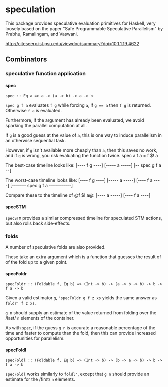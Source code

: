speculation
===========

This package provides speculative evaluation primitives for Haskell, very loosely based on the paper 
"Safe Programmable Speculative Parallelism" by Prabhu, Ramalingam, and Vaswani. 

<http://citeseerx.ist.psu.edu/viewdoc/summary?doi=10.1.1.19.4622>

## Combinators

### speculative function application

#### spec

    spec :: Eq a => a -> (a -> b) -> a -> b

`spec g f a` evaluates `f g` while forcing `a`, if `g == a` then `f g` is returned. Otherwise `f a` is evaluated.

Furthermore, if the argument has already been evaluated, we avoid sparking the parallel computation at all.

If `g` is a good guess at the value of `a`, this is one way to induce parallelism in an otherwise sequential task.

However, if `g` isn\'t available more cheaply than `a`, then this saves no work, and if `g` is wrong, you risk evaluating the function twice.
    spec a f a = f $! a
    
The best-case timeline looks like:
    [---- f g ----]
       [----- a -----]
    [-- spec g f a --]

The worst-case timeline looks like:
    [---- f g ----]
       [----- a -----]
                     [---- f a ----]
    [------- spec g f a -----------]
    
Compare these to the timeline of @f $! a@:
    [---- a -----]
                 [---- f a ----]

#### specSTM

`specSTM` provides a similar compressed timeline for speculated STM actions, but also rolls back side-effects.

### folds

A number of speculative folds are also provided.
    
These take an extra argument which is a function that guesses the result of of the fold up to a given point.

#### specFoldr

    specFoldr :: (Foldable f, Eq b) => (Int -> b) -> (a -> b -> b) -> b -> f a -> b

Given a valid estimator `g`, `'specFoldr g f z xs` yields the same answer as `foldr' f z xs`.

`g n` should supply an estimate of the value returned from folding over the /last/ `n` elements of the container.

As with `spec`, if the guess `g n` is accurate a reasonable percentage of the time and faster to compute than the fold, then this can provide increased opportunities for parallelism.

#### specFoldl

    specFoldl :: (Foldable f, Eq b) => (Int -> b) -> (b -> a -> b) -> b -> f a -> b

`specFoldl` works similarly to `foldl'`, except that `g n` should provide an estimate for the /first/ `n` elements.
